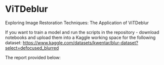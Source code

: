 # ViTDeblur
Exploring Image Restoration Techniques: The Application of ViTDeblur

If you want to train a model and run the scripts in the repository - download notebooks and upload them into a Kaggle working space for the following dataset: https://www.kaggle.com/datasets/kwentar/blur-dataset?select=defocused_blurred

The report provided below:
